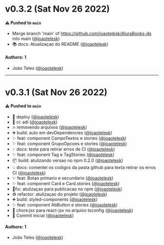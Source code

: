 # v0.3.2 (Sat Nov 26 2022)

#### ⚠️ Pushed to `main`

- Merge branch 'main' of https://github.com/joaotelesk/AluraBooks-ds into main ([@joaotelesk](https://github.com/joaotelesk))
- :books: docs: Atualizaçao do README ([@joaotelesk](https://github.com/joaotelesk))

#### Authors: 1

- João Teles ([@joaotelesk](https://github.com/joaotelesk))

---

# v0.3.1 (Sat Nov 26 2022)

#### ⚠️ Pushed to `main`

- :rocket: deploy ([@joaotelesk](https://github.com/joaotelesk))
- :bricks: ci: adi ([@joaotelesk](https://github.com/joaotelesk))
- :fire: removendo arquivos ([@joaotelesk](https://github.com/joaotelesk))
- :heavy_plus_sign: build: auto em devDependencies ([@joaotelesk](https://github.com/joaotelesk))
- :sparkles: feat: component CampoTextos e stories ([@joaotelesk](https://github.com/joaotelesk))
- :sparkles: feat: component GrupoOpcoes e stories ([@joaotelesk](https://github.com/joaotelesk))
- :bulb: docs: teste para retirar erros de CI ([@joaotelesk](https://github.com/joaotelesk))
- :sparkles: feat: component Tag e TagStories ([@joaotelesk](https://github.com/joaotelesk))
- :package: build: atulizando versao no npm 0.2.0 ([@joaotelesk](https://github.com/joaotelesk))
- :bulb: docs: comentei os codigos da pasta github para texta retirar os erros CI ([@joaotelesk](https://github.com/joaotelesk))
- :sparkles: feat: Botao primario e secundario ([@joaotelesk](https://github.com/joaotelesk))
- :sparkles: feat: component Card e Card.stories ([@joaotelesk](https://github.com/joaotelesk))
- :bug:fix: atulizaçao para publicacao no npm ([@joaotelesk](https://github.com/joaotelesk))
- :recycle: refactor: atulizaçao do projeto ([@joaotelesk](https://github.com/joaotelesk))
- :heavy_plus_sign: build: styled-components ([@joaotelesk](https://github.com/joaotelesk))
- :sparkles: feat: component AbButton e stories ([@joaotelesk](https://github.com/joaotelesk))
- :wrench: chore:jsx para react-jsx no arquivo tsconfig ([@joaotelesk](https://github.com/joaotelesk))
- :tada: Commit inicial ([@joaotelesk](https://github.com/joaotelesk))

#### Authors: 1

- João Teles ([@joaotelesk](https://github.com/joaotelesk))
